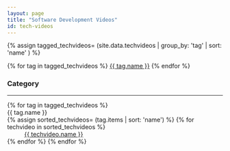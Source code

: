 ```yaml
---
layout: page
title: "Software Development Videos"
id: tech-videos
---
```

{% assign tagged_techvideos= (site.data.techvideos | group_by: 'tag' | sort: 'name' ) %}

<section>
{% for tag in tagged_techvideos %}
<span><a href="#{{ tag.name }}">{{ tag.name }}</a></span>
{% endfor %}
</section>

### Category

---

<dl>
{% for tag in tagged_techvideos %}
<dt id="{{ tag.name }}">{{ tag.name }}</dt>
{% assign sorted_techvideos= (tag.items | sort: 'name') %}
{% for techvideo in sorted_techvideos %}
<dd><a href="{{ techvideo.url }}">{{ techvideo.name }}</a></dd>
{% endfor %}
{% endfor %}
</dl>
